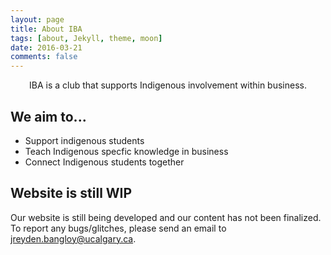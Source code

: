 ```yaml
---
layout: page
title: About IBA
tags: [about, Jekyll, theme, moon]
date: 2016-03-21
comments: false
---
```

    
<center>IBA is a club that supports Indigenous involvement within business.</center>

## We aim to...
* Support indigenous students
* Teach Indigenous specfic knowledge in business
* Connect Indigenous students together

## Website is still WIP
Our website is still being developed and our content has not been finalized. To report any bugs/glitches, please send an email to jreyden.bangloy@ucalgary.ca.



